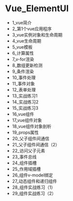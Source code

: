 # Vue_ElementUI
- 1_vue简介
- 2_第1个vue应用程序
- 3_vue实例对象和生命周期
- 4_vue生命周期
- 5_vue模板
- 6_计算属性
- 7_v-for渲染
- 8_数组更新检测
- 9_条件渲染
- 10_事件处理
- 11_事件对象
- 12_表单处理
- 13_实战练习1
- 14_实战练习2
- 15_实战练习3
- 16_vue组件
- 17_vue组件对象
- 18_vue组件对象剖析
- 19_props属性
- 20_父子组件间通信
- 21_父子组件间通信（2）
- 22_访问父子元素
- 23_事件总线
- 24_组件插槽
- 25_作用域插槽
- 26_组件v-model绑定
- 27_动态组件和递归组件
- 28_组件实战练习（1）
- 29_组件实战练习（2）